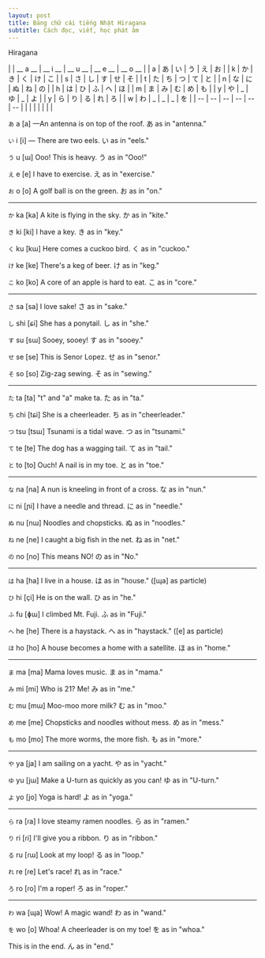 ```yaml
---
layout: post
title: Bảng chữ cái tiếng Nhật Hiragana
subtitle: Cách đọc, viết, học phát âm 
---
```


Hiragana

|  | __ a __ | __ i __ | __ u __ | __ e __ | __ o __ |
|  a  |  	あ	  |  	い	  |  	う	  |  	え	  |  	お	  |
|  k  |  	か |  	き |  	く |  	け |  	こ |
|  s  | さ | し | す | せ | そ |
|  t  | た | ち | つ | て | と |
|  n  | な | に | ぬ | ね | の |
|  h  | は | ひ | ふ | へ | ほ |
|  m  | ま | み | む | め | も |
|  y  | や | _ | ゆ | _ | よ |
|  y  | ら | り | る | れ | ろ |
|  w  | わ | _ | _ | _ | を |
| -- | -- | -- | -- | -- | -- |
| | | | | | |

`あ` a [a] 	&mdash;An antenna is on top of the roof. あ as in "antenna."

`い` i [i] 	— There are two eels. い as in "eels."

`う` u [ɯ] 	Ooo! This is heavy. う as in "Ooo!"

`え` e [e] 	I have to exercise. え as in "exercise."

`お` o [o] 	A golf ball is on the green. お as in "on."

-----

`か` ka [ka] 	A kite is flying in the sky. か as in "kite."

`き` ki [ki] 	I have a key. き as in "key."

`く` ku [kɯ] 		Here comes a cuckoo bird. く as in "cuckoo."

`け` ke [ke] 	There's a keg of beer. け as in "keg."

`こ` ko [ko] 	A core of an apple is hard to eat. こ as in "core."

-----

`さ` sa [sa] 	I love sake! さ as in "sake."

`し` shi [ɕi] 	She has a ponytail. し as in "she."

`す` su [sɯ] 	Sooey, sooey! す as in "sooey."

`せ` se [se] 	This is Senor Lopez. せ as in "senor."

`そ` so [so] 	Zig-zag sewing. そ as in "sewing."

-----

`た` ta [ta]  	"t" and "a" make ta. た as in "ta."

`ち` chi [tɕi]	She is a cheerleader. ち as in "cheerleader."

`つ` tsu [tsɯ]	Tsunami is a tidal wave. つ as in "tsunami."

`て` te [te] 	The dog has a wagging tail. て as in "tail."

`と` to [to] 	Ouch! A nail is in my toe. と as in "toe."

-----

`な` na [na] 	A nun is kneeling in front of a cross. な as in "nun."

`に` ni [ɲi] 	I have a needle and thread. に as in "needle."

`ぬ` nu [nɯ] 	Noodles and chopsticks. ぬ as in "noodles."

`ね` ne [ne] 	I caught a big fish in the net. ね as in "net."

`の` no [no] 	This means NO! の as in "No."

-----

`は` ha [ha] 	I live in a house. は as in "house."
([ɰa] as particle)

`ひ` hi [çi] 	He is on the wall. ひ as in "he."

`ふ` fu [ɸɯ] 	I climbed Mt. Fuji. ふ as in "Fuji."

`へ` he [he] 	There is a haystack. へ as in "haystack."
([e] as particle)

`ほ` ho [ho] 	A house becomes a home with a satellite. ほ as in "home."

-----

`ま` ma [ma] 	Mama loves music. ま as in "mama."

`み` mi [mi] 	Who is 21? Me! み as in "me."

`む` mu [mɯ] 	Moo-moo more milk? む as in "moo."

`め` me [me] 	Chopsticks and noodles without mess. め as in "mess."

`も` mo [mo] 	The more worms, the more fish. も as in "more."

-----

`や` ya [ja] 	I am sailing on a yacht. や as in "yacht."

`ゆ` yu [jɯ] 	Make a U-turn as quickly as you can! ゆ as in "U-turn."

`よ` yo [jo] 	Yoga is hard! よ as in "yoga."

-----

`ら` ra [ɾa] 	I love steamy ramen noodles. ら as in "ramen."

`り` ri [ɾi] 	I'll give you a ribbon. り as in "ribbon."

`る` ru [ɾɯ] 	Look at my loop! る as in "loop."

`れ` re [ɾe] 	Let's race! れ as in "race."

`ろ` ro [ɾo] 	I'm a roper! ろ as in "roper."

-----

`わ` wa [ɰa] 	Wow! A magic wand! わ as in "wand."


`を` wo [o]  	Whoa! A cheerleader is on my toe! を as in "whoa."


This is in the end. ん as in "end."
